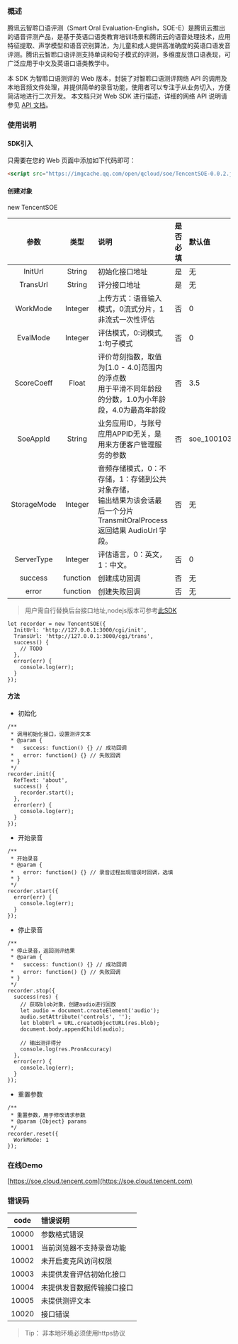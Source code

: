 ### 概述
腾讯云智聆口语评测（Smart Oral Evaluation-English，SOE-E）是腾讯云推出的语音评测产品，是基于英语口语类教育培训场景和腾讯云的语音处理技术，应用特征提取、声学模型和语音识别算法，为儿童和成人提供高准确度的英语口语发音评测。腾讯云智聆口语评测支持单词和句子模式的评测，多维度反馈口语表现，可广泛应用于中文及英语口语类教学中。

本 SDK 为智聆口语测评的 Web 版本，封装了对智聆口语测评网络 API 的调用及本地音频文件处理，并提供简单的录音功能，使用者可以专注于从业务切入，方便简洁地进行二次开发。
本文档只对 Web SDK 进行描述，详细的网络 API 说明请参见 [API 文档](https://cloud.tencent.com/document/product/884/19309)。

### 使用说明

#### SDK引入
只需要在您的 Web 页面中添加如下代码即可：
```html
<script src="https://imgcache.qq.com/open/qcloud/soe/TencentSOE-0.0.2.js"></script>
```

#### 创建对象
new TencentSOE

|      参数      |  类型    |  说明    |  是否必填 | 默认值 |
|     :---:     | :---:    | :---    | :----: | :----  |
| InitUrl       | String   | 初始化接口地址 | 是 | 无 |
| TransUrl      | String   | 评分接口地址 | 是 | 无 |
| WorkMode      | Integer  | 上传方式：语音输入模式，0流式分片，1非流式一次性评估 | 否 | 0 |
| EvalMode      | Integer  | 评估模式，0:词模式, 1:句子模式 | 否 | 0 |
| ScoreCoeff    | Float    | 评价苛刻指数，取值为[1.0 - 4.0]范围内的浮点数<br>用于平滑不同年龄段的分数，1.0为小年龄段，4.0为最高年龄段 | 否 | 3.5 |
| SoeAppId      | String   | 业务应用ID，与账号应用APPID无关，是用来方便客户管理服务的参数 | 否 | soe_1001038 |
| StorageMode   | Integer  | 音频存储模式，0：不存储，1：存储到公共对象存储，<br>输出结果为该会话最后一个分片TransmitOralProcess 返回结果 AudioUrl 字段。 | 否 | 无 |
| ServerType    | Integer  | 评估语言，0：英文，1：中文。| 否 | 0 |
| success       | function | 创建成功回调 | 否 | 无 |
| error         | function | 创建失败回调 | 否 | 无 |


> 用户需自行替换后台接口地址,nodejs版本可参考[此SDK](https://github.com/TencentCloud/tencentcloud-sdk-nodejs)
```
let recorder = new TencentSOE({
  InitUrl: 'http://127.0.0.1:3000/cgi/init',
  TransUrl: 'http://127.0.0.1:3000/cgi/trans',
  success() {
    // TODO
  },
  error(err) {
    console.log(err);
  }
});
```

#### 方法
- 初始化
```
/**
 * 调用初始化接口，设置测评文本
 * @param {
 *   success: function() {} // 成功回调
 *   error: function() {} // 失败回调
 * }
 */
recorder.init({
  RefText: 'about',
  success() {
    recorder.start();
  },
  error(err) {
    console.log(err);
  }
});
```

- 开始录音
```
/**
 * 开始录音
 * @param {
 *   error: function() {} // 录音过程出现错误时回调，选填
 * }
 */
recorder.start({
  error(err) {
    console.log(err);
  }
});
```

- 停止录音
```
/**
 * 停止录音，返回测评结果
 * @param {
 *   success: function() {} // 成功回调
 *   error: function() {} // 失败回调
 * }
 */
recorder.stop({
  success(res) {
    // 获取blob对象，创建audio进行回放
    let audio = document.createElement('audio');
    audio.setAttribute('controls', '');
    let blobUrl = URL.createObjectURL(res.blob);
    document.body.appendChild(audio);
   	
    // 输出测评得分
    console.log(res.PronAccuracy)
  },
  error(err) {
    console.log(err);
  }
});
```

- 重置参数
```
/**
 * 重置参数，用于修改请求参数
 * @param {Object} params
 */
recorder.reset({
  WorkMode: 1
});
```

### 在线Demo
[https://soe.cloud.tencent.com](https://soe.cloud.tencent.com)

### 错误码
|   code   | 错误说明                  |
|  :---:   | :---                    |
| 10000    | 参数格式错误              |
| 10001    | 当前浏览器不支持录音功能     |
| 10002    | 未开启麦克风访问权限        |
| 10003    | 未提供发音评估初始化接口     |
| 10004    | 未提供发音数据传输接口接口   |
| 10005    | 未提供测评文本             |
| 10020    | 接口错误                  |

> Tip：
非本地环境必须使用https协议
